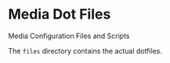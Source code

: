 # Media Dot Files

Media Configuration Files and Scripts

The `files` directory contains the actual dotfiles.

